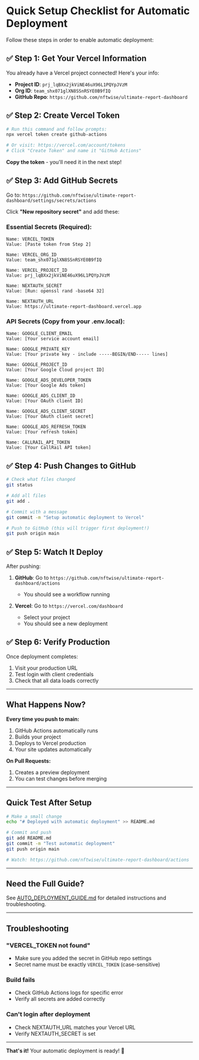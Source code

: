 # Quick Setup Checklist for Automatic Deployment

Follow these steps in order to enable automatic deployment:

## ✅ Step 1: Get Your Vercel Information

You already have a Vercel project connected! Here's your info:

- **Project ID**: `prj_lqBXx2jkViNE46uX96L1PQYpJVzM`
- **Org ID**: `team_shx071glXN8SSnRSYE0B9fIQ`
- **GitHub Repo**: `https://github.com/nftwise/ultimate-report-dashboard`

## ✅ Step 2: Create Vercel Token

```bash
# Run this command and follow prompts:
npx vercel token create github-actions

# Or visit: https://vercel.com/account/tokens
# Click "Create Token" and name it "GitHub Actions"
```

**Copy the token** - you'll need it in the next step!

## ✅ Step 3: Add GitHub Secrets

Go to: `https://github.com/nftwise/ultimate-report-dashboard/settings/secrets/actions`

Click **"New repository secret"** and add these:

### Essential Secrets (Required):

```
Name: VERCEL_TOKEN
Value: [Paste token from Step 2]

Name: VERCEL_ORG_ID
Value: team_shx071glXN8SSnRSYE0B9fIQ

Name: VERCEL_PROJECT_ID
Value: prj_lqBXx2jkViNE46uX96L1PQYpJVzM

Name: NEXTAUTH_SECRET
Value: [Run: openssl rand -base64 32]

Name: NEXTAUTH_URL
Value: https://ultimate-report-dashboard.vercel.app
```

### API Secrets (Copy from your .env.local):

```
Name: GOOGLE_CLIENT_EMAIL
Value: [Your service account email]

Name: GOOGLE_PRIVATE_KEY
Value: [Your private key - include -----BEGIN/END----- lines]

Name: GOOGLE_PROJECT_ID
Value: [Your Google Cloud project ID]

Name: GOOGLE_ADS_DEVELOPER_TOKEN
Value: [Your Google Ads token]

Name: GOOGLE_ADS_CLIENT_ID
Value: [Your OAuth client ID]

Name: GOOGLE_ADS_CLIENT_SECRET
Value: [Your OAuth client secret]

Name: GOOGLE_ADS_REFRESH_TOKEN
Value: [Your refresh token]

Name: CALLRAIL_API_TOKEN
Value: [Your CallRail API token]
```

## ✅ Step 4: Push Changes to GitHub

```bash
# Check what files changed
git status

# Add all files
git add .

# Commit with a message
git commit -m "Setup automatic deployment to Vercel"

# Push to GitHub (this will trigger first deployment!)
git push origin main
```

## ✅ Step 5: Watch It Deploy

After pushing:

1. **GitHub**: Go to `https://github.com/nftwise/ultimate-report-dashboard/actions`
   - You should see a workflow running

2. **Vercel**: Go to `https://vercel.com/dashboard`
   - Select your project
   - You should see a new deployment

## ✅ Step 6: Verify Production

Once deployment completes:

1. Visit your production URL
2. Test login with client credentials
3. Check that all data loads correctly

---

## What Happens Now?

**Every time you push to main:**
1. GitHub Actions automatically runs
2. Builds your project
3. Deploys to Vercel production
4. Your site updates automatically

**On Pull Requests:**
1. Creates a preview deployment
2. You can test changes before merging

---

## Quick Test After Setup

```bash
# Make a small change
echo "# Deployed with automatic deployment" >> README.md

# Commit and push
git add README.md
git commit -m "Test automatic deployment"
git push origin main

# Watch: https://github.com/nftwise/ultimate-report-dashboard/actions
```

---

## Need the Full Guide?

See [AUTO_DEPLOYMENT_GUIDE.md](AUTO_DEPLOYMENT_GUIDE.md) for detailed instructions and troubleshooting.

---

## Troubleshooting

### "VERCEL_TOKEN not found"
- Make sure you added the secret in GitHub repo settings
- Secret name must be exactly `VERCEL_TOKEN` (case-sensitive)

### Build fails
- Check GitHub Actions logs for specific error
- Verify all secrets are added correctly

### Can't login after deployment
- Check NEXTAUTH_URL matches your Vercel URL
- Verify NEXTAUTH_SECRET is set

---

**That's it!** Your automatic deployment is ready! 🎉
